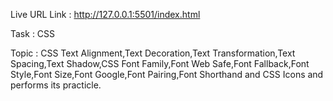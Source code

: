Live URL Link : http://127.0.0.1:5501/index.html

Task : CSS

Topic : CSS Text Alignment,Text Decoration,Text Transformation,Text Spacing,Text Shadow,CSS Font Family,Font Web Safe,Font Fallback,Font Style,Font Size,Font Google,Font Pairing,Font Shorthand and CSS Icons
and performs its practicle.
